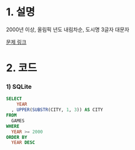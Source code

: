 # 1. 설명
2000년 이상, 올림픽 년도 내림차순, 도시명 3글자 대문자

[문제 링크](https://solvesql.com/problems/order-by/)


# 2. 코드
### 1) SQLite
```sql
SELECT
    YEAR
  , UPPER(SUBSTR(CITY, 1, 3)) AS CITY
FROM 
  GAMES
WHERE
  YEAR >= 2000
ORDER BY
  YEAR DESC

```
